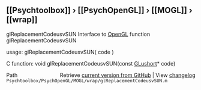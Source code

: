 ## [[Psychtoolbox]] &#8250; [[PsychOpenGL]] &#8250; [[MOGL]] &#8250; [[wrap]]

glReplacementCodeusvSUN  Interface to [OpenGL](OpenGL) function glReplacementCodeusvSUN  
  
usage:  glReplacementCodeusvSUN( code )  
  
C function:  void glReplacementCodeusvSUN(const [GLushort](GLushort)\* code)  




<div class="code_header" style="text-align:right;">
  <span style="float:left;">Path&nbsp;&nbsp;</span> <span class="counter">Retrieve <a href=
  "https://raw.github.com/Psychtoolbox-3/Psychtoolbox-3/beta/Psychtoolbox/PsychOpenGL/MOGL/wrap/glReplacementCodeusvSUN.m">current version from GitHub</a> | View <a href=
  "https://github.com/Psychtoolbox-3/Psychtoolbox-3/commits/beta/Psychtoolbox/PsychOpenGL/MOGL/wrap/glReplacementCodeusvSUN.m">changelog</a></span>
</div>
<div class="code">
  <code>Psychtoolbox/PsychOpenGL/MOGL/wrap/glReplacementCodeusvSUN.m</code>
</div>


